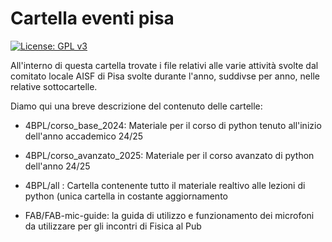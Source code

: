 # Cartella eventi pisa

[![License: GPL v3](https://img.shields.io/badge/License-GPLv3-blue.svg)](https://www.gnu.org/licenses/gpl-3.0)

All'interno di questa cartella trovate i file relativi alle varie attività svolte dal comitato locale AISF di Pisa svolte durante l'anno, suddivse per anno, nelle relative sottocartelle.

Diamo qui una breve descrizione del contenuto delle cartelle:
- 4BPL/corso_base_2024: Materiale per il corso di python tenuto all'inizio dell'anno accademico 24/25
- 4BPL/corso_avanzato_2025: Materiale per il corso avanzato di python dell'anno 24/25
- 4BPL/all : Cartella contenente tutto il materiale realtivo alle lezioni di python (unica cartella in costante aggiornamento

- FAB/FAB-mic-guide: la guida di utilizzo e funzionamento dei microfoni da utilizzare per gli incontri di Fisica al Pub
